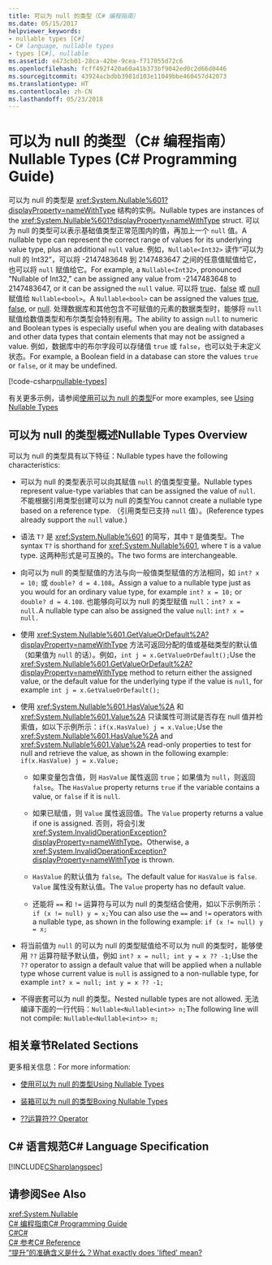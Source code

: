 ```yaml
---
title: 可以为 null 的类型（C# 编程指南）
ms.date: 05/15/2017
helpviewer_keywords:
- nullable types [C#]
- C# language, nullable types
- types [C#], nullable
ms.assetid: e473cb01-28ca-42be-9cea-f717055d72c6
ms.openlocfilehash: fcff492f420a60a41b373bf9042ed0c2d66d0446
ms.sourcegitcommit: 43924acbdbb3981d103e11049bbe460457d42073
ms.translationtype: HT
ms.contentlocale: zh-CN
ms.lasthandoff: 05/23/2018
---
```

# <a name="nullable-types-c-programming-guide"></a><span data-ttu-id="1b5ea-102">可以为 null 的类型（C# 编程指南）</span><span class="sxs-lookup"><span data-stu-id="1b5ea-102">Nullable Types (C# Programming Guide)</span></span>
<span data-ttu-id="1b5ea-103">可以为 null 的类型是 <xref:System.Nullable%601?displayProperty=nameWithType> 结构的实例。</span><span class="sxs-lookup"><span data-stu-id="1b5ea-103">Nullable types are instances of the <xref:System.Nullable%601?displayProperty=nameWithType> struct.</span></span> <span data-ttu-id="1b5ea-104">可以为 null 的类型可以表示基础值类型正常范围内的值，再加上一个 `null` 值。</span><span class="sxs-lookup"><span data-stu-id="1b5ea-104">A nullable type can represent the correct range of values for its underlying value type, plus an additional `null` value.</span></span> <span data-ttu-id="1b5ea-105">例如，`Nullable<Int32>` 读作“可以为 null 的 Int32”，可以将 -2147483648 到 2147483647 之间的任意值赋值给它，也可以将 `null` 赋值给它。</span><span class="sxs-lookup"><span data-stu-id="1b5ea-105">For example, a `Nullable<Int32>`, pronounced "Nullable of Int32," can be assigned any value from -2147483648 to 2147483647, or it can be assigned the `null` value.</span></span> <span data-ttu-id="1b5ea-106">可以将 [true](../../../csharp/language-reference/keywords/true.md)、[false](../../../csharp/language-reference/keywords/false.md) 或 [null](../../../csharp/language-reference/keywords/null.md) 赋值给 `Nullable<bool>`。</span><span class="sxs-lookup"><span data-stu-id="1b5ea-106">A `Nullable<bool>` can be assigned the values [true](../../../csharp/language-reference/keywords/true.md), [false](../../../csharp/language-reference/keywords/false.md), or [null](../../../csharp/language-reference/keywords/null.md).</span></span> <span data-ttu-id="1b5ea-107">处理数据库和其他包含不可赋值的元素的数据类型时，能够将 `null` 赋值给数值类型和布尔类型会特别有用。</span><span class="sxs-lookup"><span data-stu-id="1b5ea-107">The ability to assign `null` to numeric and Boolean types is especially useful when you are dealing with databases and other data types that contain elements that may not be assigned a value.</span></span> <span data-ttu-id="1b5ea-108">例如，数据库中的布尔字段可以存储值 `true` 或 `false`，也可以处于未定义状态。</span><span class="sxs-lookup"><span data-stu-id="1b5ea-108">For example, a Boolean field in a database can store the values `true` or `false`, or it may be undefined.</span></span> 
  
[!code-csharp[nullable-types](../../../../samples/snippets/csharp/programming-guide/nullable-types/nullable-ex1.cs)]  
  
<span data-ttu-id="1b5ea-109">有关更多示例，请参阅[使用可以为 null 的类型](../../../csharp/programming-guide/nullable-types/using-nullable-types.md)</span><span class="sxs-lookup"><span data-stu-id="1b5ea-109">For more examples, see [Using Nullable Types](../../../csharp/programming-guide/nullable-types/using-nullable-types.md)</span></span>  
  
## <a name="nullable-types-overview"></a><span data-ttu-id="1b5ea-110">可以为 null 的类型概述</span><span class="sxs-lookup"><span data-stu-id="1b5ea-110">Nullable Types Overview</span></span>  
 <span data-ttu-id="1b5ea-111">可以为 null 的类型具有以下特征：</span><span class="sxs-lookup"><span data-stu-id="1b5ea-111">Nullable types have the following characteristics:</span></span>  
  
-   <span data-ttu-id="1b5ea-112">可以为 null 的类型表示可以向其赋值 `null` 的值类型变量。</span><span class="sxs-lookup"><span data-stu-id="1b5ea-112">Nullable types represent value-type variables that can be assigned the value of `null`.</span></span> <span data-ttu-id="1b5ea-113">不能根据引用类型创建可以为 null 的类型</span><span class="sxs-lookup"><span data-stu-id="1b5ea-113">You cannot create a nullable type based on a reference type.</span></span> <span data-ttu-id="1b5ea-114">（引用类型已支持 `null` 值）。</span><span class="sxs-lookup"><span data-stu-id="1b5ea-114">(Reference types already support the `null` value.)</span></span>  
  
-   <span data-ttu-id="1b5ea-115">语法 `T?` 是 <xref:System.Nullable%601> 的简写，其中 `T` 是值类型。</span><span class="sxs-lookup"><span data-stu-id="1b5ea-115">The syntax `T?` is shorthand for <xref:System.Nullable%601>, where `T` is a value type.</span></span> <span data-ttu-id="1b5ea-116">这两种形式是可互换的。</span><span class="sxs-lookup"><span data-stu-id="1b5ea-116">The two forms are interchangeable.</span></span>  
  
-   <span data-ttu-id="1b5ea-117">向可以为 null 的类型赋值的方法与向一般值类型赋值的方法相同，如 `int? x = 10;` 或 `double? d = 4.108`。</span><span class="sxs-lookup"><span data-stu-id="1b5ea-117">Assign a value to a nullable type just as you would for an ordinary value type, for example `int? x = 10;` or `double? d = 4.108`.</span></span> <span data-ttu-id="1b5ea-118">也能够向可以为 null 的类型赋值 `null`：`int? x = null.`</span><span class="sxs-lookup"><span data-stu-id="1b5ea-118">A nullable type can also be assigned the value `null`: `int? x = null.`</span></span>  
  
-   <span data-ttu-id="1b5ea-119">使用 <xref:System.Nullable%601.GetValueOrDefault%2A?displayProperty=nameWithType> 方法可返回分配的值或基础类型的默认值（如果值为 `null` 的话）。例如，`int j = x.GetValueOrDefault();`</span><span class="sxs-lookup"><span data-stu-id="1b5ea-119">Use the <xref:System.Nullable%601.GetValueOrDefault%2A?displayProperty=nameWithType> method to return either the assigned value, or the default value for the underlying type if the value is `null`, for example `int j = x.GetValueOrDefault();`</span></span>  
  
-   <span data-ttu-id="1b5ea-120">使用 <xref:System.Nullable%601.HasValue%2A> 和 <xref:System.Nullable%601.Value%2A> 只读属性可测试是否存在 null 值并检索值，如以下示例所示：`if(x.HasValue) j = x.Value;`</span><span class="sxs-lookup"><span data-stu-id="1b5ea-120">Use the <xref:System.Nullable%601.HasValue%2A> and <xref:System.Nullable%601.Value%2A> read-only properties to test for null and retrieve the value, as shown in the following example: `if(x.HasValue) j = x.Value;`</span></span>  
  
    -   <span data-ttu-id="1b5ea-121">如果变量包含值，则 `HasValue` 属性返回 `true`；如果值为 `null`，则返回 `false`。</span><span class="sxs-lookup"><span data-stu-id="1b5ea-121">The `HasValue` property returns `true` if the variable contains a value, or `false` if it is `null`.</span></span>  
  
    -   <span data-ttu-id="1b5ea-122">如果已赋值，则 `Value` 属性返回值。</span><span class="sxs-lookup"><span data-stu-id="1b5ea-122">The `Value` property returns a value if one is assigned.</span></span> <span data-ttu-id="1b5ea-123">否则，将会引发 <xref:System.InvalidOperationException?displayProperty=nameWithType>。</span><span class="sxs-lookup"><span data-stu-id="1b5ea-123">Otherwise, a <xref:System.InvalidOperationException?displayProperty=nameWithType> is thrown.</span></span>  
  
    -   <span data-ttu-id="1b5ea-124">`HasValue` 的默认值为 `false`。</span><span class="sxs-lookup"><span data-stu-id="1b5ea-124">The default value for `HasValue` is `false`.</span></span> <span data-ttu-id="1b5ea-125">`Value` 属性没有默认值。</span><span class="sxs-lookup"><span data-stu-id="1b5ea-125">The `Value` property has no default value.</span></span>  
  
    -   <span data-ttu-id="1b5ea-126">还能将 `==` 和 `!=` 运算符与可以为 null 的类型结合使用，如以下示例所示：`if (x != null) y = x;`</span><span class="sxs-lookup"><span data-stu-id="1b5ea-126">You can also use the `==` and `!=` operators with a nullable type, as shown in the following example: `if (x != null) y = x;`</span></span>  
  
-   <span data-ttu-id="1b5ea-127">将当前值为 `null` 的可以为 null 的类型赋值给不可以为 null 的类型时，能够使用 `??` 运算符赋予默认值，例如 `int? x = null; int y = x ?? -1;`</span><span class="sxs-lookup"><span data-stu-id="1b5ea-127">Use the `??` operator to assign a default value that will be applied when a nullable type whose current value is `null` is assigned to a non-nullable type, for example `int? x = null; int y = x ?? -1;`</span></span>  
  
-   <span data-ttu-id="1b5ea-128">不得嵌套可以为 null 的类型。</span><span class="sxs-lookup"><span data-stu-id="1b5ea-128">Nested nullable types are not allowed.</span></span> <span data-ttu-id="1b5ea-129">无法编译下面的一行代码：`Nullable<Nullable<int>> n;`</span><span class="sxs-lookup"><span data-stu-id="1b5ea-129">The following line will not compile: `Nullable<Nullable<int>> n;`</span></span>  
  
## <a name="related-sections"></a><span data-ttu-id="1b5ea-130">相关章节</span><span class="sxs-lookup"><span data-stu-id="1b5ea-130">Related Sections</span></span>  
 <span data-ttu-id="1b5ea-131">更多相关信息：</span><span class="sxs-lookup"><span data-stu-id="1b5ea-131">For more information:</span></span>  
  
-   [<span data-ttu-id="1b5ea-132">使用可以为 null 的类型</span><span class="sxs-lookup"><span data-stu-id="1b5ea-132">Using Nullable Types</span></span>](../../../csharp/programming-guide/nullable-types/using-nullable-types.md)  
  
-   [<span data-ttu-id="1b5ea-133">装箱可以为 null 的类型</span><span class="sxs-lookup"><span data-stu-id="1b5ea-133">Boxing Nullable Types</span></span>](../../../csharp/programming-guide/nullable-types/boxing-nullable-types.md)  
  
-   [<span data-ttu-id="1b5ea-134">??运算符</span><span class="sxs-lookup"><span data-stu-id="1b5ea-134">?? Operator</span></span>](../../../csharp/language-reference/operators/null-coalescing-operator.md)  
  
## <a name="c-language-specification"></a><span data-ttu-id="1b5ea-135">C# 语言规范</span><span class="sxs-lookup"><span data-stu-id="1b5ea-135">C# Language Specification</span></span>  
 [!INCLUDE[CSharplangspec](~/includes/csharplangspec-md.md)]  
  
## <a name="see-also"></a><span data-ttu-id="1b5ea-136">请参阅</span><span class="sxs-lookup"><span data-stu-id="1b5ea-136">See Also</span></span>  
 <xref:System.Nullable>  
 [<span data-ttu-id="1b5ea-137">C# 编程指南</span><span class="sxs-lookup"><span data-stu-id="1b5ea-137">C# Programming Guide</span></span>](../../../csharp/programming-guide/index.md)  
 [<span data-ttu-id="1b5ea-138">C#</span><span class="sxs-lookup"><span data-stu-id="1b5ea-138">C#</span></span>](../../../csharp/index.md)  
 [<span data-ttu-id="1b5ea-139">C# 参考</span><span class="sxs-lookup"><span data-stu-id="1b5ea-139">C# Reference</span></span>](../../../csharp/language-reference/index.md)  
 [<span data-ttu-id="1b5ea-140">“提升”的准确含义是什么？</span><span class="sxs-lookup"><span data-stu-id="1b5ea-140">What exactly does 'lifted' mean?</span></span>](https://blogs.msdn.microsoft.com/ericlippert/2007/06/27/what-exactly-does-lifted-mean/)

